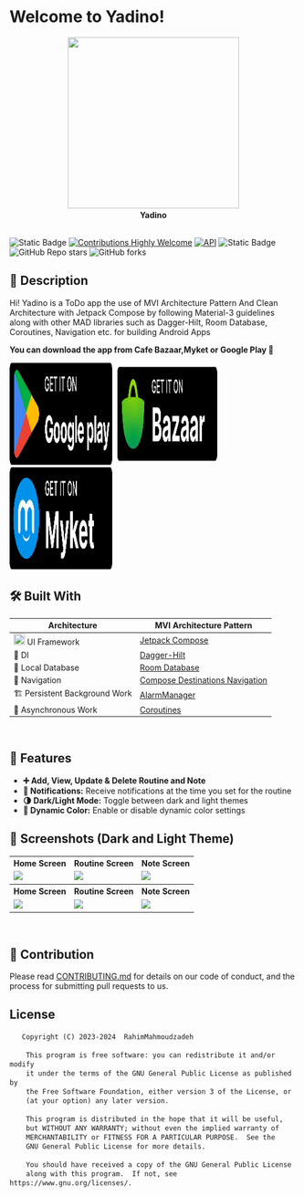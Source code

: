 # Welcome to Yadino!
<div align="center">
  <image height= "300" width ="300" src="asset/logo.png"/></image>
  <br>
  <strong>Yadino</strong>
</div>
<br>

![Static Badge](https://img.shields.io/badge/License-GPL--3.0-brightgreen)
[![Contributions Highly Welcome](https://img.shields.io/badge/contributions-welcome-brightgreen.svg?style=flat)](https://github.com/RahimMahmoudzadeh/Yadino/issues)
<a href="https://android-arsenal.com/api?level=26"><img alt="API" src="https://img.shields.io/badge/API-26%2B-brightgreen.svg?style=flat"/></a>
<img alt="Static Badge" src="https://img.shields.io/badge/GitHub-RahimMahmoudzadeh-%60Z%60?logo=github&color=blue&link=https%3A%2F%2Fgithub.com%2FRahimMahmoudzadeh">
![GitHub Repo stars](https://img.shields.io/github/stars/RahimMahmoudzadeh/Yadino)
![GitHub forks](https://img.shields.io/github/forks/RahimMahmoudzadeh/Yadino)

## 📜 Description
Hi! Yadino is a ToDo app the use of MVI Architecture Pattern And Clean Architecture with Jetpack Compose by following Material-3 guidelines along with other MAD libraries such as Dagger-Hilt, Room Database, Coroutines, Navigation etc. for building Android Apps

**You can download the app from Cafe Bazaar,Myket or Google Play 🚀** <br>

<a href='https://play.google.com/store/apps/details?id=com.rahim.yadino&hl=en'><img height="180" width="180" alt='Get it on Google Play' src='asset/googleplay.png'/></a>
<a href='https://cafebazaar.ir/app/com.rahim.yadino'><img height="180" width="180" alt='Get it on Bazaar' src="asset/cafebazzar.png"/></a>
<a href='https://myket.ir/app/com.rahim.yadino'><img height="180" width="180" alt='Get it on Myket' src="asset/myket.png"/></a>

## 🛠 Built With
|  Architecture   |MVI Architecture Pattern |
|----------------   |------------------------------    |
| <img height="20" width="20" src="https://3.bp.blogspot.com/-VVp3WvJvl84/X0Vu6EjYqDI/AAAAAAAAPjU/ZOMKiUlgfg8ok8DY8Hc-ocOvGdB0z86AgCLcBGAsYHQ/s1600/jetpack%2Bcompose%2Bicon_RGB.png">    UI Framework  | [Jetpack Compose](https://www.jetbrains.com/lp/compose-multiplatform/)         |                        |
| 💉 DI                | [Dagger-Hilt](https://developer.android.com/training/dependency-injection/hilt-android)                        |             |
| :floppy_disk: Local Database      | [Room Database](https://developer.android.com/topic/libraries/architecture/room)                   |
| :compass: Navigation       | [Compose Destinations Navigation](https://developer.android.com/jetpack/compose/navigation) |
| :building_construction: Persistent Background Work  | [AlarmManager](https://developer.android.com/reference/android/app/AlarmManager) |
| :thread: Asynchronous Work     | [Coroutines](https://kotlinlang.org/docs/reference/coroutines-overview.html)|
<br>

## 🚀 Features
- **➕ Add, View, Update & Delete Routine and Note**
- **🔔 Notifications:** Receive notifications at the time you set for the routine
- **🌗 Dark/Light Mode:** Toggle between dark and light themes
- **🎨 Dynamic Color:** Enable or disable dynamic color settings

## :iphone: Screenshots (Dark and Light Theme)
<table style="width:100%">
  <tr>
    <th>Home Screen</th>
    <th>Routine Screen</th>
    <th>Note Screen</th>
  </tr>
  <tr>
    <td><img src = "asset/home_light.png" width=240/></td>
    <td><img src = "asset/routine_light.png" width=240/></td>
    <td><img src = "asset/note_light.png" width=240/></td>
  </tr>
    <tr>
    <th>Home Screen</th>
    <th>Routine Screen</th>
    <th>Note Screen</th>
  </tr>
  <tr>
    <td><img src = "asset/home_dark.png" width=240/></td>
    <td><img src = "asset/routine_dark.png" width=240/></td>
    <td><img src = "asset/note_dark.png" width=240/></td>
  </tr>
</table>
<br>

## 🤝 Contribution
Please read [CONTRIBUTING.md](CONTRIBUTING.md) for details on our code of conduct, and the process for submitting pull requests to us.

## License

```
   Copyright (C) 2023-2024  RahimMahmoudzadeh

    This program is free software: you can redistribute it and/or modify
    it under the terms of the GNU General Public License as published by
    the Free Software Foundation, either version 3 of the License, or
    (at your option) any later version.

    This program is distributed in the hope that it will be useful,
    but WITHOUT ANY WARRANTY; without even the implied warranty of
    MERCHANTABILITY or FITNESS FOR A PARTICULAR PURPOSE.  See the
    GNU General Public License for more details.

    You should have received a copy of the GNU General Public License
    along with this program.  If not, see https://www.gnu.org/licenses/.
```
